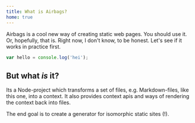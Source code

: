 ```yaml
---
title: What is Airbags?
home: true
---
```


Airbags is a cool new way of creating static web pages. You should use it.
Or, hopefully, that is. Right now, I don't know, to be honest. Let's see if it
works in practice first.

```js
var hello = console.log('hei');
```

## But what *is* it?

Its a Node-project which transforms a set of files, e.g. Markdown-files, like
this one, into a context. It also provides context apis and ways of rendering
the context back into files.

The end goal is to create a generator for isomorphic static sites (!).
